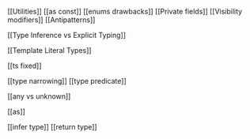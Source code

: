 
[[Utilities]]
[[as const]]
[[enums drawbacks]]
[[Private fields]]
[[Visibility modifiers]]
[[Antipatterns]]

[[Type Inference vs Explicit Typing]]


[[Template Literal Types]]


[[ts fixed]]


[[type narrowing]]
[[type predicate]]



[[any vs unknown]]

[[as]]

[[infer type]]
[[return type]]

